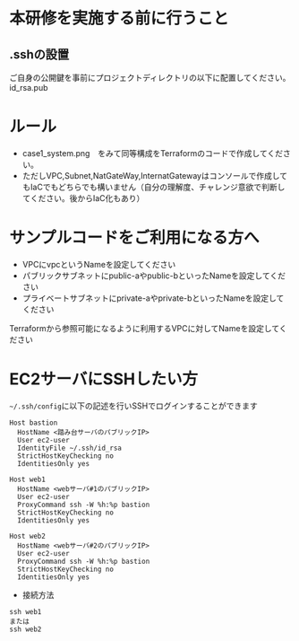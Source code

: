 # 本研修を実施する前に行うこと
## .sshの設置
ご自身の公開鍵を事前にプロジェクトディレクトリの以下に配置してください。
id_rsa.pub

# ルール
* case1_system.png　をみて同等構成をTerraformのコードで作成してください。
* ただしVPC,Subnet,NatGateWay,InternatGatewayはコンソールで作成してもIaCでもどちらでも構いません（自分の理解度、チャレンジ意欲で判断してください。後からIaC化もあり）

# サンプルコードをご利用になる方へ
* VPCにvpcというNameを設定してください
* パブリックサブネットにpublic-aやpublic-bといったNameを設定してください
* プライベートサブネットにprivate-aやprivate-bといったNameを設定してください

Terraformから参照可能になるように利用するVPCに対してNameを設定してください
# EC2サーバにSSHしたい方

`~/.ssh/config`に以下の記述を行いSSHでログインすることができます

```
Host bastion
  HostName <踏み台サーバのパブリックIP>
  User ec2-user
  IdentityFile ~/.ssh/id_rsa
  StrictHostKeyChecking no
  IdentitiesOnly yes

Host web1
  HostName <webサーバ#1のパブリックIP>
  User ec2-user
  ProxyCommand ssh -W %h:%p bastion
  StrictHostKeyChecking no
  IdentitiesOnly yes

Host web2
  HostName <webサーバ#2のパブリックIP>
  User ec2-user
  ProxyCommand ssh -W %h:%p bastion
  StrictHostKeyChecking no
  IdentitiesOnly yes
```

* 接続方法
```
ssh web1
または
ssh web2
```
